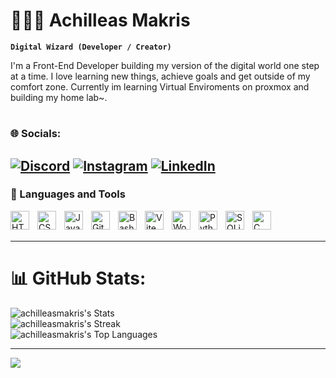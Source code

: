 # 🧙🏻‍♂️ Achilleas Makris

**`Digital Wizard (Developer / Creator)`**

I'm a Front-End Developer building my version of the digital world one step at a time. I love learning new things, achieve goals and get outside of my comfort zone. Currently im learning Virtual Enviroments on proxmox and building my home lab~.
#   
### 🌐 Socials:
[![Discord](https://img.shields.io/badge/Discord-%237289DA.svg?logo=discord&logoColor=white)](https://discord.gg/lex_98) [![Instagram](https://img.shields.io/badge/Instagram-%23E4405F.svg?logo=Instagram&logoColor=white)](https://www.instagram.com/axilleas.makris/) [![LinkedIn](https://img.shields.io/badge/LinkedIn-%230077B5.svg?logo=linkedin&logoColor=white)](https://www.linkedin.com/in/achilleas-makris-b550b22b5/) 
---

### 🧰 Languages and Tools

<img align="left" alt="HTML" width="30px" style="padding-right:10px;" src="https://cdn.jsdelivr.net/gh/devicons/devicon/icons/html5/html5-plain.svg" />
<img align="left" alt="CSS" width="30px" style="padding-right:10px;" src="https://cdn.jsdelivr.net/gh/devicons/devicon/icons/css3/css3-plain.svg" />
<img align="left" alt="JavaScript" width="30px" style="padding-right:10px;" src="https://cdn.jsdelivr.net/gh/devicons/devicon/icons/javascript/javascript-plain.svg" />
<img align="left" alt="Git" width="30px" style="padding-right:10px;" src="https://cdn.jsdelivr.net/gh/devicons/devicon/icons/git/git-original.svg" />
<img align="left" alt="Bash" width="30px" style="padding-right:10px;" src="https://cdn.worldvectorlogo.com/logos/bash-2.svg" />
<img align="left" alt="Vite" width="30px" style="padding-right:10px;" src="https://cdn.jsdelivr.net/gh/devicons/devicon@latest/icons/vitejs/vitejs-original.svg" />
<img align="left" alt="WordPress" width="30px" style="padding-right:10px;" src="https://cdn.worldvectorlogo.com/logos/wordpress-icon-1.svg" />
<img align="left" alt="Python" width="30px" style="padding-right:10px;" src="https://cdn.jsdelivr.net/gh/devicons/devicon@latest/icons/python/python-original.svg"/>
<img align="left" alt="SQLite" width="30px" style="padding-right:10px;" src="https://cdn.jsdelivr.net/gh/devicons/devicon@latest/icons/sqlite/sqlite-original.svg" />
<img align="left" alt="C" width="30px" style="padding-right:10px;" src="https://cdn.worldvectorlogo.com/logos/c-1.svg" />


<br />

<br />

---

# 📊 GitHub Stats:
![achilleasmakris's Stats](https://github-readme-stats.vercel.app/api?username=achilleasmakris&theme=dracula&show_icons=true&hide_border=true&count_private=true)<br/>
![achilleasmakris's Streak](https://github-readme-streak-stats.herokuapp.com/?user=achilleasmakris&theme=dracula&hide_border=true)<br/>
![achilleasmakris's Top Languages](https://github-readme-stats.vercel.app/api/top-langs/?username=achilleasmakris&theme=dracula&show_icons=true&hide_border=true&layout=compact)

---
[![](https://visitcount.itsvg.in/api?id=achilleasmakris&icon=0&color=11)](https://visitcount.itsvg.in)

<!-- Proudly created with GPRM ( https://gprm.itsvg.in ) -->
